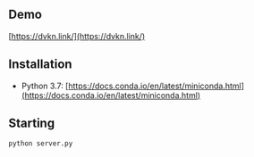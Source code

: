 ## Demo

[https://dvkn.link/](https://dvkn.link/)

## Installation

* Python 3.7: [https://docs.conda.io/en/latest/miniconda.html](https://docs.conda.io/en/latest/miniconda.html)

## Starting
```
python server.py
```
